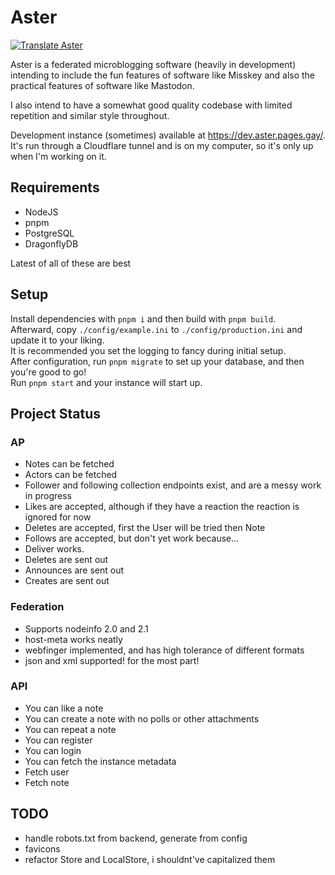 # Aster

[![Translate Aster](https://weblate.git.gay/widget/aster/locales/svg-badge.svg?native=1)](https://weblate.git.gay/projects/aster/locales/)

Aster is a federated microblogging software (heavily in development) intending to include the fun features of software like Misskey and also the practical features of software like Mastodon.

I also intend to have a somewhat good quality codebase with limited repetition and similar style throughout.

Development instance (sometimes) available at https://dev.aster.pages.gay/. It's run through a Cloudflare tunnel and is on my computer, so it's only up when I'm working on it.

## Requirements

-   NodeJS
-   pnpm
-   PostgreSQL
-   DragonflyDB

Latest of all of these are best

## Setup

Install dependencies with `pnpm i` and then build with `pnpm build`.\
Afterward, copy `./config/example.ini` to `./config/production.ini` and update it to your liking.\
It is recommended you set the logging to fancy during initial setup.\
After configuration, run `pnpm migrate` to set up your database, and then you're good to go!\
Run `pnpm start` and your instance will start up.

## Project Status

### AP

-   Notes can be fetched
-   Actors can be fetched
-   Follower and following collection endpoints exist, and are a messy work in progress
-   Likes are accepted, although if they have a reaction the reaction is ignored for now
-   Deletes are accepted, first the User will be tried then Note
-   Follows are accepted, but don't yet work because...
-   Deliver works.
-   Deletes are sent out
-   Announces are sent out
-   Creates are sent out

### Federation

-   Supports nodeinfo 2.0 and 2.1
-   host-meta works neatly
-   webfinger implemented, and has high tolerance of different formats
-   json and xml supported! for the most part!

### API

-   You can like a note
-   You can create a note with no polls or other attachments
-   You can repeat a note
-   You can register
-   You can login
-   You can fetch the instance metadata
-   Fetch user
-   Fetch note

## TODO

-   handle robots.txt from backend, generate from config
-   favicons
-   refactor Store and LocalStore, i shouldnt've capitalized them
